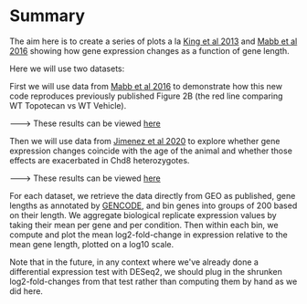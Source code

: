 # Summary
The aim here is to create a series of plots a la [King et al 2013](https://www.nature.com/articles/nature12504) 
and [Mabb et al 2016](https://journals.plos.org/plosone/article?id=10.1371/journal.pone.0156439) 
showing how gene expression changes as a function of gene length. 

Here we will use two datasets:

First we will use data from [Mabb et al 2016](https://journals.plos.org/plosone/article?id=10.1371/journal.pone.0156439) 
to demonstrate how this new code reproduces previously published Figure 2B (the red line comparing WT Topotecan vs WT Vehicle). 

---> These results can be viewed [here](https://github.com/jeremymsimon/Zylka_geneLength_binnedPlots/blob/main/GSE79951_lineplots.md)

Then we will use data from [Jimenez et al 2020](https://molecularautism.biomedcentral.com/articles/10.1186/s13229-020-00369-8) 
to explore whether gene expression changes coincide with the age of the animal and whether those effects are exacerbated in Chd8 heterozygotes.

---> These results can be viewed [here](https://github.com/jeremymsimon/Zylka_geneLength_binnedPlots/blob/main/GSE142208_lineplots.md)


For each dataset, we retrieve the data directly from GEO as published, gene lengths as annotated by [GENCODE](https://www.gencodegenes.org/mouse),
and bin genes into groups of 200 based on their length. We aggregate biological replicate expression values by taking their mean per gene and per condition.
Then within each bin, we compute and plot the mean log2-fold-change in expression relative to the mean gene length, plotted on a log10 scale. 

Note that in the future, in any context where we've already done a differential expression test with DESeq2, we should plug in the shrunken log2-fold-changes from that test rather than computing them by hand as we did here.
